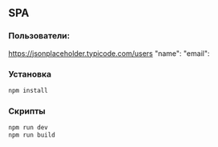 ## SPA

### Пользователи:

https://jsonplaceholder.typicode.com/users
"name":
"email":

### Установка

```sh
npm install
```

### Скрипты

```sh
npm run dev
npm run build
```

